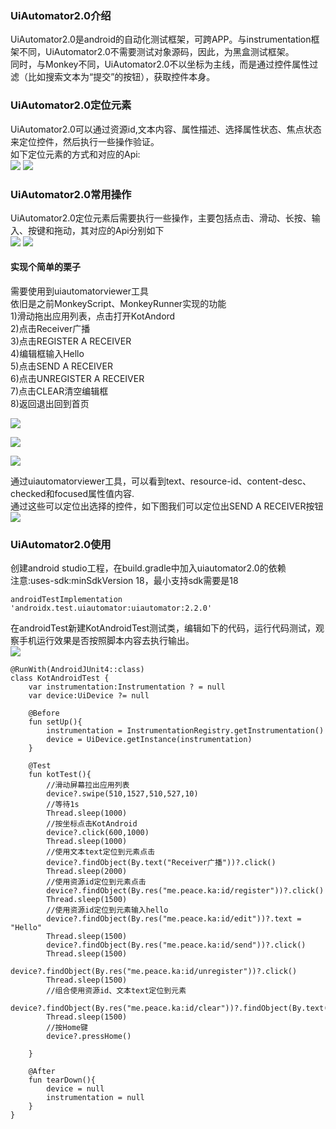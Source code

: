 ### UiAutomator2.0介绍
UiAutomator2.0是android的自动化测试框架，可跨APP。与instrumentation框架不同，UiAutomator2.0不需要测试对象源码，因此，为黑盒测试框架。<br>
同时，与Monkey不同，UiAutomator2.0不以坐标为主线，而是通过控件属性过滤（比如搜索文本为“提交”的按钮），获取控件本身。<br>

### UiAutomator2.0定位元素
UiAutomator2.0可以通过资源id,文本内容、属性描述、选择属性状态、焦点状态来定位控件，然后执行一些操作验证。<br>
如下定位元素的方式和对应的Api:<br>
![](https://github.com/peace710/AJLife/blob/master/autotest/image/UiAutomator2.0_1.png)
![](https://github.com/peace710/AJLife/blob/master/autotest/image/UiAutomator2.0_2.png)

### UiAutomator2.0常用操作
UiAutomator2.0定位元素后需要执行一些操作，主要包括点击、滑动、长按、输入、按键和拖动，其对应的Api分别如下 <br>
![](https://github.com/peace710/AJLife/blob/master/autotest/image/UiAutomator2.0_3.png)
![](https://github.com/peace710/AJLife/blob/master/autotest/image/UiAutomator2.0_4.png)


#### 实现个简单的栗子
需要使用到uiautomatorviewer工具<br>
依旧是之前MonkeyScript、MonkeyRunner实现的功能<br>
1)滑动拖出应用列表，点击打开KotAndord<br>
2)点击Receiver广播<br>
3)点击REGISTER A RECEIVER<br>
4)编辑框输入Hello<br>
5)点击SEND A RECEIVER<br>
6)点击UNREGISTER A RECEIVER<br>
7)点击CLEAR清空编辑框<br>
8)返回退出回到首页<br>

![](https://github.com/peace710/AJLife/blob/master/autotest/image/UiAutomator2.0_5.png)

![](https://github.com/peace710/AJLife/blob/master/autotest/image/UiAutomator2.0_6.png)

![](https://github.com/peace710/AJLife/blob/master/autotest/image/UiAutomator2.0_7.png)

通过uiautomatorviewer工具，可以看到text、resource-id、content-desc、checked和focused属性值内容.<br>
通过这些可以定位出选择的控件，如下图我们可以定位出SEND A RECEIVER按钮<br>
![](https://github.com/peace710/AJLife/blob/master/autotest/image/UiAutomator2.0_8.png)



### UiAutomator2.0使用
创建android studio工程，在build.gradle中加入uiautomator2.0的依赖<br>
注意:uses-sdk:minSdkVersion 18，最小支持sdk需要是18<br>
```
androidTestImplementation 'androidx.test.uiautomator:uiautomator:2.2.0'
```

在androidTest新建KotAndroidTest测试类，编辑如下的代码，运行代码测试，观察手机运行效果是否按照脚本内容去执行输出。<br>
![](https://github.com/peace710/AJLife/blob/master/autotest/image/UiAutomator2.0_9.png)


```
@RunWith(AndroidJUnit4::class)
class KotAndroidTest {
    var instrumentation:Instrumentation ? = null
    var device:UiDevice ?= null

    @Before
    fun setUp(){
        instrumentation = InstrumentationRegistry.getInstrumentation()
        device = UiDevice.getInstance(instrumentation)
    }

    @Test
    fun kotTest(){
        //滑动屏幕拉出应用列表
        device?.swipe(510,1527,510,527,10)
        //等待1s
        Thread.sleep(1000)
        //按坐标点击KotAndroid
        device?.click(600,1000)
        Thread.sleep(1000)
        //使用文本text定位到元素点击
        device?.findObject(By.text("Receiver广播"))?.click()
        Thread.sleep(2000)
        //使用资源id定位到元素点击
        device?.findObject(By.res("me.peace.ka:id/register"))?.click()
        Thread.sleep(1500)
        //使用资源id定位到元素输入hello
        device?.findObject(By.res("me.peace.ka:id/edit"))?.text = "Hello"
        Thread.sleep(1500)
        device?.findObject(By.res("me.peace.ka:id/send"))?.click()
        Thread.sleep(1500)
        device?.findObject(By.res("me.peace.ka:id/unregister"))?.click()
        Thread.sleep(1500)
        //组合使用资源id、文本text定位到元素
        device?.findObject(By.res("me.peace.ka:id/clear"))?.findObject(By.text("CLEAR"))?.click()
        Thread.sleep(1500)
        //按Home键
        device?.pressHome()

    }

    @After
    fun tearDown(){
        device = null
        instrumentation = null
    }
}
```



